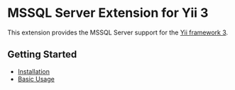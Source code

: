 MSSQL Server Extension for Yii 3
========================

This extension provides the MSSQL Server support for the [Yii framework 3](http://www.yiiframework.com).

Getting Started
---------------

* [Installation](installation.md)
* [Basic Usage](basic-usage.md)

